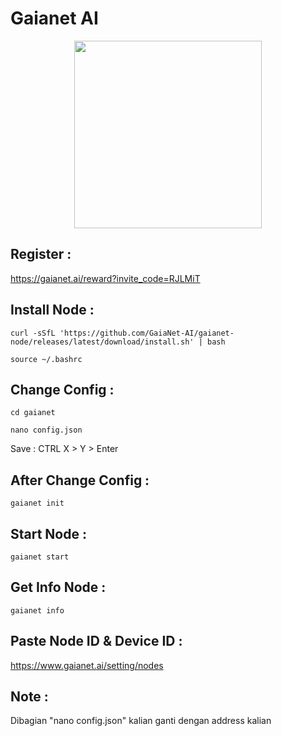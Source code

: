 # Gaianet AI

<p align="center">
  <img height="300" height="auto" src="https://github.com/SchoolOfAirdrop/Files/blob/main/photo_2024-11-24_03-14-44.jpg">
</p>

## Register :
https://gaianet.ai/reward?invite_code=RJLMiT

## Install Node :
```
curl -sSfL 'https://github.com/GaiaNet-AI/gaianet-node/releases/latest/download/install.sh' | bash
```
```
source ~/.bashrc
```
## Change Config :
```
cd gaianet
```
```
nano config.json
```
Save : CTRL X > Y > Enter
## After Change Config :
```
gaianet init
```
## Start Node :
```
gaianet start 
```
## Get Info Node :
```
gaianet info
```
## Paste Node ID & Device ID :
https://www.gaianet.ai/setting/nodes

## Note :
Dibagian "nano config.json" kalian ganti dengan address kalian

